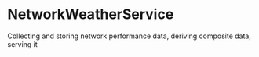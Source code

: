 # NetworkWeatherService
Collecting and storing network performance data, deriving composite data, serving it  
